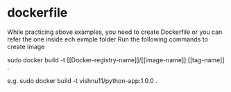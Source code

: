 # dockerfile

While practicing above examples, you need to create Dockerfile or you can refer the one inside ech exmple folder 
Run the following commands to create image 

sudo docker build -t [[Docker-registry-name]]/[[image-name]]:[[tag-name]] . 

e.g. sudo docker build -t vishnu11/python-app:1.0.0 .

